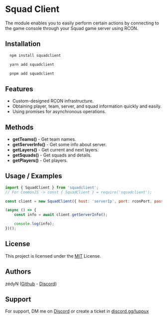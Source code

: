 # Squad Client

The module enables you to easily perform certain actions by connecting to the game console through your Squad game server using RCON.

## Installation

```bash
  npm install squadclient
```

```bash
  yarn add squadclient
```

```bash
  pnpm add squadclient
```

## Features

-   Custom-designed RCON infrastructure.
-   Obtaining player, team, server, and squad information quickly and easily.
-   Using promises for asynchronous operations.

## Methods

-   **getTeams()** - Get team names.
-   **getServerInfo()** - Get some info about server.
-   **getLayers()** - Get current and next layers.
-   **getSquads()** - Get squads and details.
-   **getPlayers()** - Get players.

## Usage / Examples

```javascript
import { SquadClient } from 'squadclient';
// For CommonJS -> const { SquadClient } = require('squadclient');

const client = new SquadClient({ host: 'serverIp', port: rconPort, password: 'rconPassword' });

(async () => {
    const info = await client.getServerInfo();

    console.log(info);
})();
```

## License

This project is licensed under the [MIT](https://choosealicense.com/licenses/mit/) License.

## Authors

zédyN ([Github](https://www.github.com/zedyn) - [Discord](https://discord.com/users/1096540990162088058))

## Support

For support, DM me on [Discord](https://discord.com/users/1096540990162088058) or create a ticket in [discord.gg/luppux](https://discord.gg/luppux)
